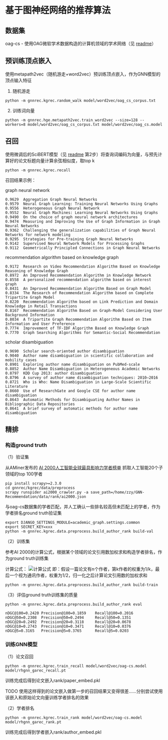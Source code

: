 # 基于图神经网络的推荐算法
## 数据集
oag-cs - 使用OAG微软学术数据构造的计算机领域的学术网络（见 [readme](data/readme.md)）

## 预训练顶点嵌入
使用metapath2vec（随机游走+word2vec）预训练顶点嵌入，作为GNN模型的顶点输入特征
1. 随机游走
```shell
python -m gnnrec.kgrec.random_walk model/word2vec/oag_cs_corpus.txt
```

2. 训练词向量
```shell
python -m gnnrec.hge.metapath2vec.train_word2vec --size=128 --workers=8 model/word2vec/oag_cs_corpus.txt model/word2vec/oag_cs.model
```

## 召回
使用微调后的SciBERT模型（见 [readme](data/readme.md) 第2步）将查询词编码为向量，与预先计算好的论文标题向量计算余弦相似度，取top k
```shell
python -m gnnrec.kgrec.recall
```

召回结果示例：

graph neural network
```
0.9629	Aggregation Graph Neural Networks
0.9579	Neural Graph Learning: Training Neural Networks Using Graphs
0.9556	Heterogeneous Graph Neural Network
0.9552	Neural Graph Machines: Learning Neural Networks Using Graphs
0.9490	On the choice of graph neural network architectures
0.9474	Measuring and Improving the Use of Graph Information in Graph Neural Networks
0.9362	Challenging the generalization capabilities of Graph Neural Networks for network modeling
0.9295	Strategies for Pre-training Graph Neural Networks
0.9142	Supervised Neural Network Models for Processing Graphs
0.9112	Geometrically Principled Connections in Graph Neural Networks
```

recommendation algorithm based on knowledge graph
```
0.9172	Research on Video Recommendation Algorithm Based on Knowledge Reasoning of Knowledge Graph
0.8972	An Improved Recommendation Algorithm in Knowledge Network
0.8558	A personalized recommendation algorithm based on interest graph
0.8431	An Improved Recommendation Algorithm Based on Graph Model
0.8334	The Research of Recommendation Algorithm based on Complete Tripartite Graph Model
0.8220	Recommendation Algorithm based on Link Prediction and Domain Knowledge in Retail Transactions
0.8167	Recommendation Algorithm Based on Graph-Model Considering User Background Information
0.8034	A Tripartite Graph Recommendation Algorithm Based on Item Information and User Preference
0.7774	Improvement of TF-IDF Algorithm Based on Knowledge Graph
0.7770	Graph Searching Algorithms for Semantic-Social Recommendation
```

scholar disambiguation
```
0.9690	Scholar search-oriented author disambiguation
0.9040	Author name disambiguation in scientific collaboration and mobility cases
0.8901	Exploring author name disambiguation on PubMed-scale
0.8852	Author Name Disambiguation in Heterogeneous Academic Networks
0.8797	KDD Cup 2013: author disambiguation
0.8796	A survey of author name disambiguation techniques: 2010–2016
0.8721	Who is Who: Name Disambiguation in Large-Scale Scientific Literature
0.8660	Use of ResearchGate and Google CSE for author name disambiguation
0.8643	Automatic Methods for Disambiguating Author Names in Bibliographic Data Repositories
0.8641	A brief survey of automatic methods for author name disambiguation
```

## 精排
### 构造ground truth
（1）验证集

从AMiner发布的 [AI 2000人工智能全球最具影响力学者榜单](https://www.aminer.cn/ai2000) 抓取人工智能20个子领域的top 100学者
```shell
pip install scrapy>=2.3.0
cd gnnrec/kgrec/data/preprocess
scrapy runspider ai2000_crawler.py -a save_path=/home/zzy/GNN-Recommendation/data/rank/ai2000.json
```

与oag-cs数据集的学者匹配，并人工确认一些排名较高但未匹配上的学者，作为学者排名ground truth验证集
```shell
export DJANGO_SETTINGS_MODULE=academic_graph.settings.common
export SECRET_KEY=xxx
python -m gnnrec.kgrec.data.preprocess.build_author_rank build-val
```

（2）训练集

参考AI 2000的计算公式，根据某个领域的论文引用数加权求和构造学者排名，作为ground truth训练集

计算公式：
![计算公式](https://originalfileserver.aminer.cn/data/ranks/%E5%AD%A6%E8%80%85%E8%91%97%E4%BD%9C%E5%85%AC%E5%BC%8F.png)
即：假设一篇论文有n个作者，第k作者的权重为1/k，最后一个视为通讯作者，权重为1/2，归一化之后计算论文引用数的加权求和

```shell
python -m gnnrec.kgrec.data.preprocess.build_author_rank build-train
```

（3）评估ground truth训练集的质量
```shell
python -m gnnrec.kgrec.data.preprocess.build_author_rank eval
```

```
nDGC@100=0.2420 Precision@100=0.1859    Recall@100=0.2016
nDGC@50=0.2308  Precision@50=0.2494     Recall@50=0.1351
nDGC@20=0.2492  Precision@20=0.3118     Recall@20=0.0678
nDGC@10=0.2743  Precision@10=0.3471     Recall@10=0.0376
nDGC@5=0.3165   Precision@5=0.3765      Recall@5=0.0203
```

### 训练GNN模型
（1）论文召回
```shell
python -m gnnrec.kgrec.train_recall model/word2vec/oag-cs.model model/rhgnn_garec_recall.pt
```
训练完成后得到论文嵌入rank/paper_embed.pkl

TODO 使用这样得到的论文嵌入做第一步的召回结果又变得很差……分别尝试使用该嵌入和原始论文向量训练学者排名的效果

（2）学者排名
```shell
python -m gnnrec.kgrec.train_rank model/word2vec/oag-cs.model model/rhgnn_garec_rank.pt
```
训练完成后得到学者嵌入rank/author_embed.pkl
